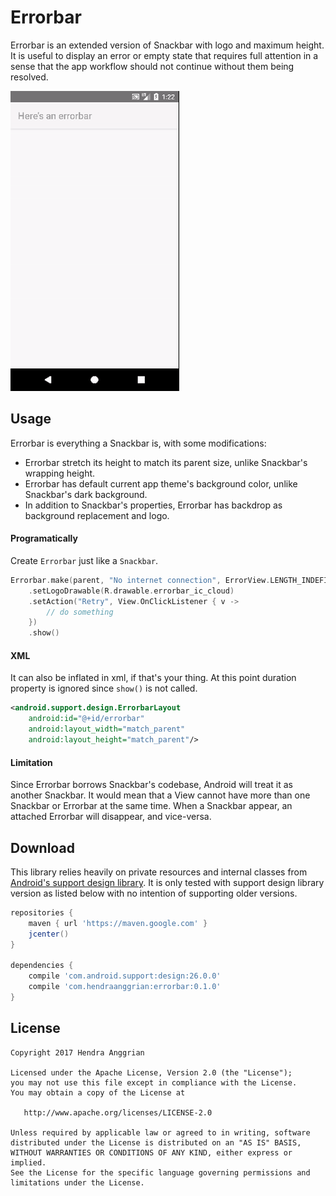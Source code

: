 Errorbar
========
Errorbar is an extended version of Snackbar with logo and maximum height.
It is useful to display an error or empty state that requires full attention in a sense that the app workflow should not continue without them being resolved.

![demo][demo]

Usage
-----
Errorbar is everything a Snackbar is, with some modifications:
 * Errorbar stretch its height to match its parent size, unlike Snackbar's wrapping height.
 * Errorbar has default current app theme's background color, unlike Snackbar's dark background.
 * In addition to Snackbar's properties, Errorbar has backdrop as background replacement and logo.
 
#### Programatically
Create `Errorbar` just like a `Snackbar`.
```kotlin
Errorbar.make(parent, "No internet connection", ErrorView.LENGTH_INDEFINITE)
    .setLogoDrawable(R.drawable.errorbar_ic_cloud)
    .setAction("Retry", View.OnClickListener { v -> 
        // do something
    })
    .show()
```

#### XML
It can also be inflated in xml, if that's your thing.
At this point duration property is ignored since `show()` is not called.
```xml
<android.support.design.ErrorbarLayout
    android:id="@+id/errorbar"
    android:layout_width="match_parent"
    android:layout_height="match_parent"/>
```

#### Limitation
Since Errorbar borrows Snackbar's codebase, Android will treat it as another Snackbar.
It would mean that a View cannot have more than one Snackbar or Errorbar at the same time.
When a Snackbar appear, an attached Errorbar will disappear, and vice-versa.

Download
--------
This library relies heavily on private resources and internal classes from [Android's support design library][design_repo].
It is only tested with support design library version as listed below with no intention of supporting older versions.
```gradle
repositories {
    maven { url 'https://maven.google.com' }
    jcenter()
}

dependencies {
    compile 'com.android.support:design:26.0.0'
    compile 'com.hendraanggrian:errorbar:0.1.0'
}
```

License
-------
    Copyright 2017 Hendra Anggrian

    Licensed under the Apache License, Version 2.0 (the "License");
    you may not use this file except in compliance with the License.
    You may obtain a copy of the License at

       http://www.apache.org/licenses/LICENSE-2.0

    Unless required by applicable law or agreed to in writing, software
    distributed under the License is distributed on an "AS IS" BASIS,
    WITHOUT WARRANTIES OR CONDITIONS OF ANY KIND, either express or implied.
    See the License for the specific language governing permissions and
    limitations under the License.
 
[demo]: /art/demo.gif
[design_intro]: https://developer.android.com/training/material/design-library.html
[design_repo]: https://github.com/android/platform_frameworks_support/tree/master/design